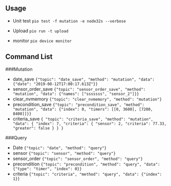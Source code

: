 ## Usage
* Unit test
    ```pio test -f mutation -e node32s --verbose```
    
*  Upload
    ```pio run -t upload```
    
* monitor
    ```pio device monitor```

## Command List
###Mutation
* date_save 
    ```{"topic": "date_save", "method": "mutation", "data": {"date": "2019-08-12T17:00:17.613Z"}}```
* sensor_order_save 
    ```{"topic": "sensor_order_save", "method": "mutation", "data": {"names": ["sssssss", "sensor_2"]}}```
* clear_nvmemory 
    ```{"topic": "clear_nvmemory", "method": "mutation"}```
* precondition_save 
    ```{"topic": "precondition_save", "method": "mutation", "data": {"index": 0, "timers": [[0, 3600], [7200, 8400]]}}```
* criteria_save 
    ```{ "topic": "criteria_save", "method": "mutation", "data": { "index": 7, "criteria": { "sensor": 2, "criteria": 77.33, "greater": false } } }```


###Query
* Date ```{"topic": "date", "method": "query"}```    
* sensor ```{"topic": "sensor", "method": "query"}```
* sensor_order ```{"topic": "sensor_order", "method": "query"}```
* precondition ```{"topic": "precondition", "method": "query", "data": {"type": "timer", "index": 0}}```
* criteria ```{"topic": "criteria", "method": "query", "data": {"index": 1}}```